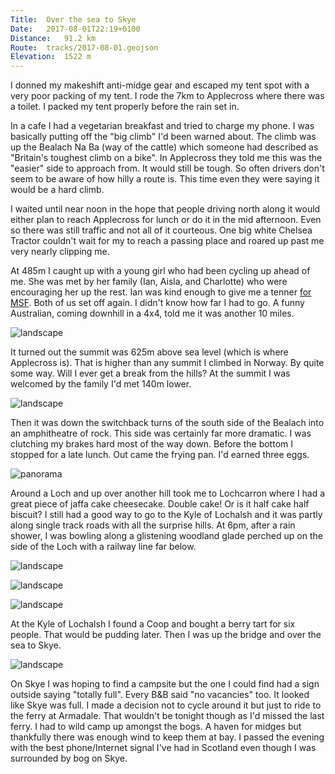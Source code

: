```yaml
---
Title:	Over the sea to Skye
Date:	2017-08-01T22:19+0100 
Distance:	91.2 km
Route:	tracks/2017-08-01.geojson
Elevation:	1522 m
---
```


I donned my makeshift anti-midge gear and escaped my tent spot with a very poor packing of my tent. I rode the 7km to Applecross where there was a toilet. I packed my tent properly before the rain set in.

In a cafe I had a vegetarian breakfast and tried to charge my phone. I was basically putting off the "big climb" I'd been warned about. The climb was up the Bealach Na Ba (way of the cattle) which someone had described as "Britain's toughest climb on a bike". In Applecross they told me this was the "easier" side to approach from. It would still be tough. So often drivers don't seem to be aware of how hilly a route is. This time even they were saying it would be a hard climb.

I waited until near noon in the hope that people driving north along it would either plan to reach Applecross for lunch or do it in the mid afternoon. Even so there was still traffic and not all of it courteous. One big white Chelsea Tractor couldn't wait for my to reach a passing place and roared up past me very nearly clipping me.

At 485m I caught up with a young girl who had been cycling up ahead of me. She was met by her family (Ian, Aisla, and Charlotte) who were encouraging her up the rest. Ian was kind enough to give me a tenner [for MSF](http://justgiving.com/RTWbike). Both of us set off again. I didn't know how far I had to go. A funny Australian, coming downhill in a 4x4, told me it was another 10 miles.

![landscape](https://pbs.twimg.com/media/DGJUNSeXsAAChfE?format=jpg "Thanks to Ian and family")

It turned out the summit was 625m above sea level (which is where Applecross is). That is higher than any summit I climbed in Norway. By quite some way. Will I ever get a break from the hills? At the summit I was welcomed by the family I'd met 140m lower. 

![landscape](https://pbs.twimg.com/media/DGJTgSuXUAMrcln?format=jpg "About to descend the Bealach Na Ba")

Then it was down the switchback turns 
of the south side of the Bealach into 
an amphitheatre of rock. This side 
was certainly far more dramatic. I 
was clutching my brakes hard most of 
the way down. Before the bottom I 
stopped for a late lunch. Out came 
the frying pan. I'd earned three 
eggs.

![panorama](https://pbs.twimg.com/media/DGJtZYxXgAAmGcf?format=jpg "Lunch stop looking at Loch Kishorn")

Around a Loch and up over another hill took me to Lochcarron where I had a great piece of jaffa cake cheesecake. Double cake! Or is it half cake half biscuit? I still had a good way to go to the Kyle of Lochalsh and it was partly along single track roads with all the surprise hills. At 6pm, after a rain shower, I was bowling along a glistening woodland glade perched up on the side of the Loch with a railway line far below. 

![landscape](https://pbs.twimg.com/media/DGLNp5aW0AAz0TY?format=jpg "Back up Loch Carron")

![landscape](https://pbs.twimg.com/media/DGLOKDXWsAAjDhS?format=jpg "Glistening wood")

![landscape](https://pbs.twimg.com/media/DGLOkAyXsAAch3a?format=jpg "Why did the chicken cross the road?")

At the Kyle of Lochalsh I found a Coop and bought a berry tart for six people. That would be pudding later. Then I was up the bridge and over the sea to Skye.

![landscape](https://pbs.twimg.com/media/DGLOyprXoAEk6-z?format=jpg "Over the sea to Skye")

On Skye I was hoping to find a campsite but the one I could find had a sign outside saying "totally full". Every B&B said "no vacancies" too. It looked like Skye was full. I made a decision not to cycle around it but just to ride to the ferry at Armadale. That wouldn't be tonight though as I'd missed the last ferry. I had to wild camp up amongst the bogs. A haven for midges but thankfully there was enough wind to keep them at bay. I passed the evening with the best phone/Internet signal I've had in Scotland even though I was surrounded by bog on Skye.
